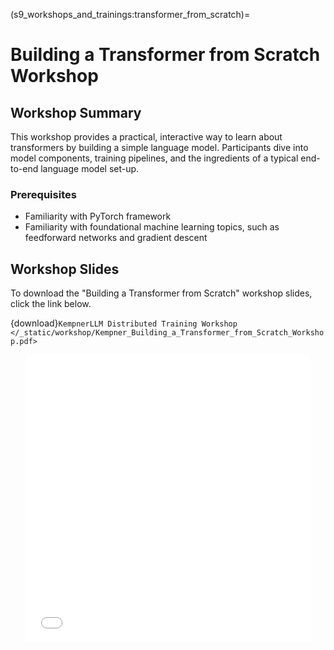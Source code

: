 (s9_workshops_and_trainings:transformer_from_scratch)=
# Building a Transformer from Scratch Workshop


## Workshop Summary

This workshop provides a practical, interactive way to learn about transformers by building a simple language model.  Participants dive into model components, training pipelines, and the ingredients of a typical end-to-end language model set-up. 

### Prerequisites
- Familiarity with PyTorch framework 
- Familiarity with foundational machine learning topics, such as feedforward networks and gradient descent

## Workshop Slides 

To download the "Building a Transformer from Scratch" workshop slides, click the link below.

{download}`KempnerLLM Distributed Training Workshop </_static/workshop/Kempner_Building_a_Transformer_from_Scratch_Workshop.pdf>`

<div style="text-align: center;">
 <iframe src="/_static/workshop/Kempner_Building_a_Transformer_from_Scratch_Workshop.pdf" width="90%" height="460px" style="border: none;"></iframe>
</div>
